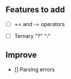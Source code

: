 ## Features to add

- [ ] += and -= operators

- [ ] Ternary <expr> "?" <expr> ":" <expr>

## Improve

- [] Parsing errors
